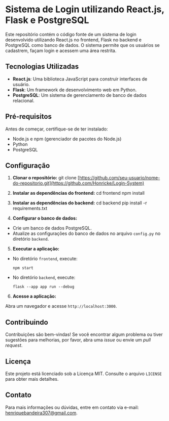 # Sistema de Login utilizando React.js, Flask e PostgreSQL

Este repositório contém o código fonte de um sistema de login desenvolvido utilizando React.js no frontend, Flask no backend e PostgreSQL como banco de dados. O sistema permite que os usuários se cadastrem, façam login e acessem uma área restrita.

## Tecnologias Utilizadas

- **React.js**: Uma biblioteca JavaScript para construir interfaces de usuário.
- **Flask**: Um framework de desenvolvimento web em Python.
- **PostgreSQL**: Um sistema de gerenciamento de banco de dados relacional.

## Pré-requisitos

Antes de começar, certifique-se de ter instalado:

- Node.js e npm (gerenciador de pacotes do Node.js)
- Python
- PostgreSQL

## Configuração

1. **Clonar o repositório:**
git clone [https://github.com/seu-usuario/nome-do-repositorio.git](https://github.com/Honricke/Login-System)


2. **Instalar as dependências do frontend:**
cd frontend
npm install


3. **Instalar as dependências do backend:**
cd backend
pip install -r requirements.txt


4. **Configurar o banco de dados:**

- Crie um banco de dados PostgreSQL.
- Atualize as configurações do banco de dados no arquivo `config.py` no diretório `backend`.

5. **Executar a aplicação:**

- No diretório `frontend`, execute:

  ```
  npm start
  ```

- No diretório `backend`, execute:

  ```
  flask --app app run --debug
  ```

6. **Acesse a aplicação:**

Abra um navegador e acesse `http://localhost:3000`.

## Contribuindo

Contribuições são bem-vindas! Se você encontrar algum problema ou tiver sugestões para melhorias, por favor, abra uma *issue* ou envie um *pull request*.

## Licença

Este projeto está licenciado sob a Licença MIT. Consulte o arquivo `LICENSE` para obter mais detalhes.

## Contato

Para mais informações ou dúvidas, entre em contato via e-mail: henriquebandeira307@gmail.com.
